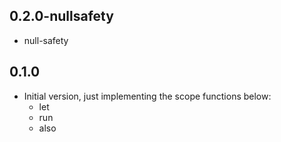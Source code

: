 ## 0.2.0-nullsafety

- null-safety

## 0.1.0

- Initial version, just implementing the scope functions below:
  - let
  - run
  - also
